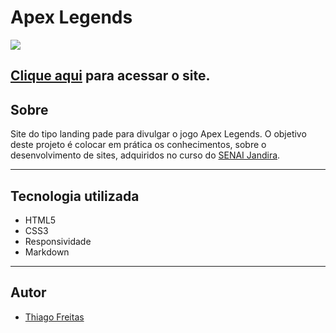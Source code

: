 # Apex Legends

![](./img/screenshot.png)

[Clique aqui](https://thiago1223.github.io/projeto-apex/) para acessar o site.
---
## Sobre
Site do tipo landing pade para divulgar o jogo Apex Legends.
O objetivo deste projeto é colocar em prática os conhecimentos, sobre o desenvolvimento de sites, adquiridos no curso do [SENAI Jandira](https://jandira.sp.senai.br/).

---
## Tecnologia utilizada
- HTML5
- CSS3
- Responsividade
- Markdown

---
## Autor
- [Thiago Freitas](https://github.com/Thiago1223)
